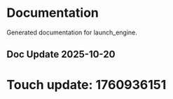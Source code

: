 # Documentation

Generated documentation for launch_engine.

## Doc Update 2025-10-20

# Touch update: 1760936151
